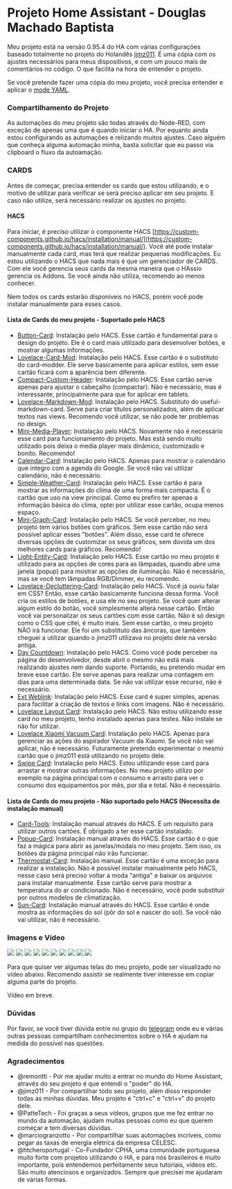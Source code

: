 # Projeto Home Assistant - Douglas Machado Baptista

Meu projeto está na versão 0.95.4 do HA com várias configurações baseado totalmente no projeto do Holandês [jimz011](https://github.com/jimz011/homeassistant). É uma cópia com os ajustes necessários para meus dispositivos, e com um pouco mais de comentários no código. O que facilita na hora de entender o projeto.

Se você pretende fazer uma cópia do meu projeto, você precisa entender e aplicar o [mode YAML](https://www.home-assistant.io/lovelace/yaml-mode/).

### Compartilhamento do Projeto

As automações do meu projeto são todas através do Node-RED, com exceção de apenas uma que é quando iniciar o HA. Por equanto ainda estou configurando as automações e relizando muitos ajustes. Caso alguém que conheça alguma automação minha, basta solicitar que eu passo via clipboard o fluxo da autoamação.

### CARDS

Antes de começar, precisa entender os cards que estou utilizando, e o motivo de utilizar para verificar se será preciso aplicar em seu projeto. E caso não utilize, será necessário realizar os ajustes no projeto.

#### HACS

Para iniciar, é preciso utilizar o componente HACS [https://custom-components.github.io/hacs/installation/manual/](https://custom-components.github.io/hacs/installation/manual/). Você até pode instalar manualmente cada card, mas terá que realizar pequenas modificações. Eu estou utilizando o HACS que nada mais é que um gerenciador de CARDS. Com ele você gerencia seus cards da mesma maneira que o HAssio gerencia os Addons. Se você ainda não utiliza, recomendo ao menos conhecer.

Nem todos os cards estarão disponíveis no HACS, porém você pode instalar manualmente para esses casos.

#### Lista de Cards do meu projeto - Suportado pelo HACS

- [Button-Card](https://github.com/custom-cards/button-card): Instalação pelo HACS. Esse cartão é fundamental para o design do projeto. Ele é o card mais utilizado para desenvolver botões, e mostrar algumas informações.
- [Lovelace-Card-Mod](https://github.com/thomasloven/lovelace-card-mod): Instalação pelo HACS. Esse cartão é o substituto do card-modder. Ele serve basicamente para aplicar estilos, sem esse cartão ficará com a aparência bem diferente.
- [Compact-Custom-Header](https://github.com/maykar/compact-custom-header): Instalação pelo HACS. Esse cartão serve apenas para ajustar o cabeçalho (compactar). Não é necessário, mas é interessante, principalmente para que for aplicar em tablets.
- [Lovelace-Markdown-Mod](https://github.com/thomasloven/lovelace-markdown-mod): Instalação pelo HACS. Substituto do useful-markdown-card. Serve para criar títulos personalizados, além de aplicar textos nas views. Recomendo você utilizar, se não pode ter problemas no design.
- [Mini-Media-Player](https://github.com/kalkih/mini-media-player): Instalação pelo HACS. Novamente não é necessário esse card para funcionamento do projeto. Mas está sendo muito utilizado pois deixa o media player mais dinâmico, customizado e bonito. Recomendo!
- [Calendar-Card](https://github.com/ljmerza/calendar-card): Instalação pelo HACS. Apenas para mostrar o calendário que integro com a agenda do Google. Se você não vai utilizar calendário, não é necessário.
- [Simple-Weather-Card](https://github.com/kalkih/simple-weather-card): Instalação pelo HACS. Esse cartão é para mostrar as informações do clima de uma forma mais compacta. É o cartão que uso na view principal. Como eu prefiro ter apenas a informação básica do clima, optei por utilizar esse cartão, ocupa menos espaço.
- [Mini-Graph-Card](https://github.com/kalkih/mini-graph-card): Instalação pelo HACS. Se você perceber, no meu projeto tem vários botões com gráficos. Sem esse cartão não será possível aplicar esses "botões". Além disso, esse card te oferece diversas opções de customizar os seus gráficos, sem dúvida um dos melhores cards para gráficos. Recomendo!
- [Light-Entity-Card](https://github.com/ljmerza/light-entity-card): Instalação pelo HACS. Esse cartão no meu projeto é utilizado para as opções de cores para as lâmpadas, quando abre uma janela (popup) para mostrar as opções de iluminação. Não é necessário, mas se você tem lâmpadas RGB/Dimmer, eu recomendo.
- [Lovelace-Decluttering-Card](https://github.com/custom-cards/decluttering-card): Instalação pelo HACS. Você já ouviu falar em CSS? Então, esse cartão basicamente funciona dessa forma. Você cria os estilos de botões, e usa ele no seu projeto. Se você quer alterar algum estilo do botão, você simplesmente altera nesse cartão. Então você vai personalizar os seus cartões com esse cartão. Não é só design como o CSS que citei, é muito mais. Sem esse cartão, o meu projeto NÃO irá funcionar. Ele foi um substituto das âncoras, que também cheguei a utilizar quando o jimz011 utilizava no projeto dele na versão antiga.
- [Day Countdown](https://github.com/bundito/day-countdown): Instalação pelo HACS. Como você pode perceber na página do desenvolvedor, desde abril o mesmo não está mais realizando ajustes nem dando suporte. Portando, eu pretendo mudar em breve esse cartão. Ele serve apenas para realizar uma contagem em dias para uma determinada data. Se não vai utilizar esse recurso, não é necessário.
- [Ext Weblink](https://github.com/custom-cards/ext-weblink): Instalação pelo HACS. Esse card é super simples, apenas para facilitar a criação de textos e links com imagens. Não é necessário.
- [Lovelace Layout Card](https://github.com/thomasloven/lovelace-layout-card): Instalação pelo HACS. Não estou utilizando esse card no meu projeto, tenho instalado apenas para testes. Não instale se não for utilizar.
- [Lovelace Xiaomi Vacuum Card](https://github.com/benct/lovelace-xiaomi-vacuum-card): Instalação pelo HACS. Apenas para gerenciar as ações do aspirador Vacuum da Xiaomi. Se você não vai aplicar, não é necessário. Futuramente pretendo experimentar o mesmo cartão que o jimz011 está utilizando no projeto dele.
- [Swipe Card](https://github.com/bramkragten/swipe-card): Instalação pelo HACS. Estou utilizando esse card para arrastar e mostrar outras informações. No meu projeto utilizo por exemplo na página principal com o consumo e arrasto para ver o consumo dos equipamentos por mês, por dia e total. Não é necessário.

#### Lista de Cards do meu projeto - Não suportado pelo HACS (Necessita de instalação manual)

- [Card-Tools](https://github.com/thomasloven/lovelace-card-tools): Instalação manual através do HACS. É um requisito para utilizar outros cartões. É obrigado a ter esse cartão instalado.
- [Popup-Card](https://github.com/thomasloven/lovelace-card-tools): Instalação manual através do HACS. Esse cartão é o que faz a mágica para abrir as janelas/modais no meu projeto. Sem isso, os botões da página principal não irão funcionar.
- [Thermostat-Card](https://github.com/thomasloven/lovelace-card-tools): Instalação manual. Esse cartão é uma exceção para realizar a instalação. Não é possível instalar manualmente pelo HACS, nesse caso será preciso voltar a moda "antiga" e baixar os arquivos para instalar manualmente. Esse cartão serve para mostrar a temperatura do ar condicionado. Não é necessário, você pode substituir por outros modelos de climatização.
- [Sun-Card](https://github.com/mishaaq/sun-card): Instalação manual através do HACS. Esse cartão é onde mostra as informações do sol (pôr do sol e nascer do sol). Se você não vai utilizar, não é necessário.

### Imagens e Vídeo

<img src="https://github.com/dougbaptista/homeassistant-public/blob/master/screenshots/01.jpg">
<img src="https://github.com/dougbaptista/homeassistant-public/blob/master/screenshots/02.jpg">
<img src="https://github.com/dougbaptista/homeassistant-public/blob/master/screenshots/03.jpg">
<img src="https://github.com/dougbaptista/homeassistant-public/blob/master/screenshots/04.jpg">
<img src="https://github.com/dougbaptista/homeassistant-public/blob/master/screenshots/05.jpg">
<img src="https://github.com/dougbaptista/homeassistant-public/blob/master/screenshots/06.jpg">
<img src="https://github.com/dougbaptista/homeassistant-public/blob/master/screenshots/07.jpg">
<img src="https://github.com/dougbaptista/homeassistant-public/blob/master/screenshots/08.jpg">
<img src="https://github.com/dougbaptista/homeassistant-public/blob/master/screenshots/09.jpg">
<img src="https://github.com/dougbaptista/homeassistant-public/blob/master/screenshots/10.jpg">

Para que quiser ver algumas telas do meu projeto, pode ser visualizado no vídeo abaixo. Recomendo assistir se realmente tiver interesse em copiar alguma parte do projeto.

Vídeo em breve.

### Dúvidas

Por favor, se você tiver dúvida entre no grupo do [telegram](https://t.me/HomeAssistantbrasil) onde eu e várias outras pessoas compartilham conhecimentos sobre o HA e ajudam na medida do possível nas questões.

### Agradecimentos

- @remontti - Por me ajudar muito a entrar no mundo do Home Assistant, através do seu projeto é que entendi o "poder" do HA.
- @jimz011 - Por compartilhar todo seu projeto, além disso responder todas as minhas dúvidas. Meu projeto é "ctrl+c" e "ctrl+v" do projeto dele.
- @PatteTech - Foi graças a seus vídeos, grupos que me fez entrar no mundo da automação, ajudam muitas pessoas como eu que querem começar e tem diversas dúvidas.
- @marciogranzotto - Por compartilhar suas automações incríveis, como pegar as taxas de energia elétrica da empresa CELESC.
- @htcheroportugal - Co-Fundador CPHA, uma comunidade portuguesa muito forte com projetos utilizando o HA, e para nós brasileiros é muito importante, pois entendemos perfeitamente seus tutoriais, vídeos etc. São muito atenciosos e organizados. Sempre que precisei me ajudaram de várias formas.
